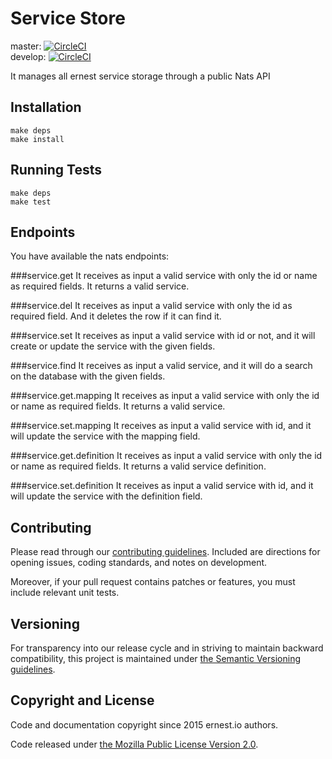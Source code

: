 # Service Store

master:  [![CircleCI](https://circleci.com/gh/ernestio/service-store/tree/master.svg?style=shield)](https://circleci.com/gh/ernestio/service-store/tree/master)  
develop: [![CircleCI](https://circleci.com/gh/ernestio/service-store/tree/develop.svg?style=shield)](https://circleci.com/gh/ernestio/service-store/tree/develop)

It manages all ernest service storage through a public Nats API

## Installation

```
make deps
make install
```

## Running Tests

```
make deps
make test
```

## Endpoints

You have available the nats endpoints:

###service.get
It receives as input a valid service with only the id or name as required fields. It returns a valid service.

###service.del
It receives as input a valid service with only the id as required field. And it deletes the row if it can find it.

###service.set
It receives as input a valid service with id or not, and it will create or update the service with the given fields.

###service.find
It receives as input a valid service, and it will do a search on the database with the given fields.

###service.get.mapping
It receives as input a valid service with only the id or name as required fields. It returns a valid service.

###service.set.mapping
It receives as input a valid service with id, and it will update the service with the mapping field.

###service.get.definition
It receives as input a valid service with only the id or name as required fields. It returns a valid service definition.

###service.set.definition
It receives as input a valid service with id, and it will update the service with the definition field.

## Contributing

Please read through our
[contributing guidelines](CONTRIBUTING.md).
Included are directions for opening issues, coding standards, and notes on
development.

Moreover, if your pull request contains patches or features, you must include
relevant unit tests.

## Versioning

For transparency into our release cycle and in striving to maintain backward
compatibility, this project is maintained under [the Semantic Versioning guidelines](http://semver.org/).

## Copyright and License

Code and documentation copyright since 2015 ernest.io authors.

Code released under
[the Mozilla Public License Version 2.0](LICENSE).
